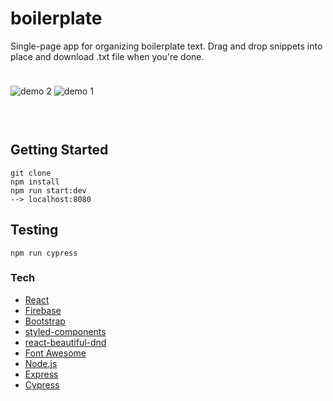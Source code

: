 # boilerplate

Single-page app for organizing boilerplate text. Drag and drop snippets into place and download .txt file when you're done.

<div style="display: flex;">

<img src="https://github.com/trevorlitsey/boilerplate/blob/master/demos/demo2.gif"
     alt="demo 2"
     style="margin: 10px 0 30px;">
<img src="https://github.com/trevorlitsey/boilerplate/blob/master/demos/demo.gif"
     alt="demo 1"
     style="margin: 10px 0 30px;">
</div>

## Getting Started
```````
git clone
npm install
npm run start:dev
--> localhost:8080
```````

## Testing
````
npm run cypress
````

### Tech
* [React](https://reactjs.org/)
* [Firebase](https://firebase.google.com/)
* [Bootstrap](https://getbootstrap.com/)
* [styled-components](https://www.styled-components.com/)
* [react-beautiful-dnd](https://github.com/atlassian/react-beautiful-dnd)
* [Font Awesome](https://fontawesome.com/)
* [Node.js](https://nodejs.org/en/)
* [Express](http://expressjs.com/)
* [Cypress](https://www.cypress.io/)